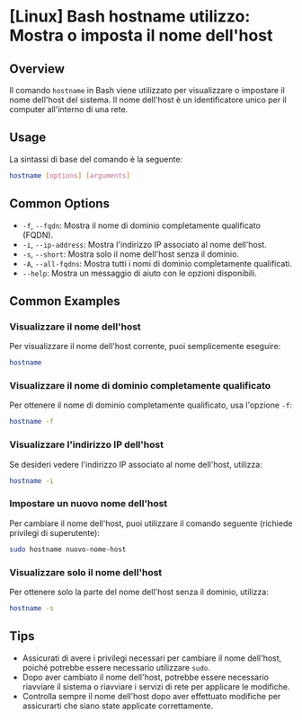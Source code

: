 # [Linux] Bash hostname utilizzo: Mostra o imposta il nome dell'host

## Overview
Il comando `hostname` in Bash viene utilizzato per visualizzare o impostare il nome dell'host del sistema. Il nome dell'host è un identificatore unico per il computer all'interno di una rete.

## Usage
La sintassi di base del comando è la seguente:

```bash
hostname [options] [arguments]
```

## Common Options
- `-f`, `--fqdn`: Mostra il nome di dominio completamente qualificato (FQDN).
- `-i`, `--ip-address`: Mostra l'indirizzo IP associato al nome dell'host.
- `-s`, `--short`: Mostra solo il nome dell'host senza il dominio.
- `-A`, `--all-fqdns`: Mostra tutti i nomi di dominio completamente qualificati.
- `--help`: Mostra un messaggio di aiuto con le opzioni disponibili.

## Common Examples

### Visualizzare il nome dell'host
Per visualizzare il nome dell'host corrente, puoi semplicemente eseguire:

```bash
hostname
```

### Visualizzare il nome di dominio completamente qualificato
Per ottenere il nome di dominio completamente qualificato, usa l'opzione `-f`:

```bash
hostname -f
```

### Visualizzare l'indirizzo IP dell'host
Se desideri vedere l'indirizzo IP associato al nome dell'host, utilizza:

```bash
hostname -i
```

### Impostare un nuovo nome dell'host
Per cambiare il nome dell'host, puoi utilizzare il comando seguente (richiede privilegi di superutente):

```bash
sudo hostname nuovo-nome-host
```

### Visualizzare solo il nome dell'host
Per ottenere solo la parte del nome dell'host senza il dominio, utilizza:

```bash
hostname -s
```

## Tips
- Assicurati di avere i privilegi necessari per cambiare il nome dell'host, poiché potrebbe essere necessario utilizzare `sudo`.
- Dopo aver cambiato il nome dell'host, potrebbe essere necessario riavviare il sistema o riavviare i servizi di rete per applicare le modifiche.
- Controlla sempre il nome dell'host dopo aver effettuato modifiche per assicurarti che siano state applicate correttamente.